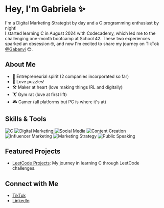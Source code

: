 # Hey, I'm Gabriela ✨

I'm a Digital Marketing Strategist by day and a C programming enthusiast by night!  
I started learning C in August 2024 with Codecademy, which led me to the challenging one-month bootcamp at School 42.
These two experiences sparked an obsession 🤓, and now I'm excited to share my journey on TikTok [@Gabanvi](https://www.tiktok.com/@gabanvi) 😊.

## About Me
- 💼 Entrepreneurial spirit (2 companies incorporated so far)
- 🧠 Love puzzles! 
- 🛠️ Maker at heart (love making things IRL and digitally)
- 🏋️ Gym rat (love at first lift)
- 🎮 Gamer (all platforms but PC is where it's at)


## Skills & Tools
![C](https://img.shields.io/badge/-C-00599C?logo=c&logoColor=white)
![Digital Marketing](https://img.shields.io/badge/-Digital%20Marketing-blue)
![Social Media](https://img.shields.io/badge/-Social%20Media-1DA1F2?logo=twitter&logoColor=white)
![Content Creation](https://img.shields.io/badge/-Content%20Creation-FF4500?logo=youtube&logoColor=white)
![Influencer Marketing](https://img.shields.io/badge/-Influencer%20Marketing-E4405F?logo=instagram&logoColor=white)
![Marketing Strategy](https://img.shields.io/badge/-Marketing%20Strategy-2C3E50?logo=slideshare&logoColor=white)
![Public Speaking](https://img.shields.io/badge/-Public%20Speaking-8E44AD?logo=mic&logoColor=white)


## Featured Projects
- [LeetCode Projects](https://github.com/Gabanvi/LeetCode-Projects): My journey in learning C through LeetCode challenges.

## Connect with Me
- [TikTok](https://www.tiktok.com/@gabanvi)
- [LinkedIn](https://www.linkedin.com/in/gabriela-antunes/)
